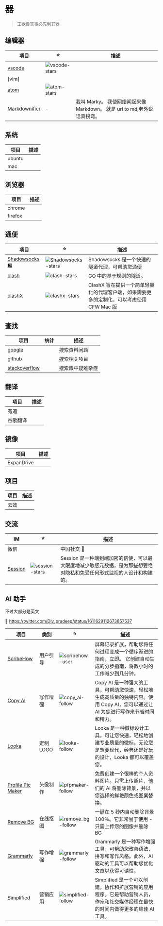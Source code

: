 # 器

> 工欲善其事必先利其器

## 编辑器

| 项目            | ⭐️             | 描述                                                                     |
| --------------- | --------------- | ------------------------------------------------------------------------ |
| [vscode]        | ![vscode-stars] |
| [vim]           |
| [atom]          | ![atom-stars]   |
| [Markdownifier] | -               | 我叫 Marky。 我使网络闻起来像 Markdown。 就是 url to md,老外说话真拐弯。 |

[vscode]: https://github.com/Microsoft/vscode
[vscode-stars]: https://img.shields.io/github/stars/Microsoft/vscode.svg?style=social
[atom]: https://github.com/atom/atom
[atom-stars]: https://img.shields.io/github/stars/atom/atom.svg?style=social
[markdownifier]: http://heckyesmarkdown.com/go/

## 系统

| 项目   | 描述 |
| ------ | ---- |
| ubuntu |
| mac    |

## 浏览器

| 项目    | 描述 |
| ------- | ---- |
| chrome  |
| firefox |

## 通便

| 项目                                           | ⭐️                  | 描述                                                                                     |
| ---------------------------------------------- | -------------------- | ---------------------------------------------------------------------------------------- |
| [Shadowsocks][shadowsocks] [🛍][shadowsocks_nz] | ![Shadowsocks-stars] | Shadowsocks 是一个快速的隧道代理，可帮助您通便                                           |
| [clash]                                        | ![clash-stars]       | GO 中的基于规则的隧道。                                                                  |
| [clashX]                                       | ![clashx-stars]      | ClashX 旨在提供一个简单轻量化的代理客户端，如果需要更多的定制化，可以考虑使用 CFW Mac 版 |

[shadowsocks]: https://www.shadowsocks.org/
[shadowsocks_nz]: https://www.shadowsocks.nz
[shadowsocks-stars]: https://img.shields.io/github/stars/shadowsocks?style=social
[clash]: https://github.com/Dreamacro/clash
[clashx]: https://github.com/yichengchen/clashX
[clash-stars]: https://img.shields.io/github/stars/Dreamacro/clash?style=social
[clashx-stars]: https://img.shields.io/github/stars/yichengchen/clashX?style=social

## 查找

| 项目            | 统计 | 描述             |
| --------------- | ---- | ---------------- |
| [google]        |      | 搜索资料问题     |
| [github]        |      | 搜索相关项目     |
| [stackoverflow] |      | 搜索跟中疑难杂症 |

[google]: https://www.google.com
[github]: https://www.github.com
[stackoverflow]: https://stackoverflow.com/

## 翻译

| 项目     | 描述 |
| -------- | ---- |
| 有道     |
| 谷歌翻译 |

## 镜像

| 项目       | 描述 |
| ---------- | ---- |
| ExpanDrive |

## 项目

| 项目 | 描述 |
| ---- | ---- |
| 云效 |

## 交流

| IM        | ⭐️              | 描述                                                                                                                   |
| --------- | ---------------- | ---------------------------------------------------------------------------------------------------------------------- |
| 微信      |                  | 中国社交 🐂                                                                                                            |
| [Session] | ![session-stars] | Session 是一种端到端加密的信使，可以最大限度地减少敏感元数据，是为那些想要绝对隐私和免受任何形式监视的人设计和构建的。 |

[session]: https://getsession.org/
[session-stars]: https://img.shields.io/github/stars/oxen-io?label=session&style=social

## AI 助手

不过大部分是英文

:link: https://twitter.com/Div_pradeep/status/1611629112673857537

| 项目                          | 类别      | ⭐️                  | 描述                                                                                                                             |
| ----------------------------- | --------- | -------------------- | -------------------------------------------------------------------------------------------------------------------------------- |
| [ScribeHow]                   | 用户引导  | ![scribehow-user]    | 屏幕记录扩展，帮助您将任何过程变成一个循序渐进的指南，立即。 它创建自动生成的分步指南，将数小时的工作减少到几分钟。              |
| [Copy AI][copy_ai]            | 写作增强  | ![copy_ai-follow]    | Copy AI 是一种强大的工具，可帮助您快速，轻松地生成高质量的独特内容。使用 Copy AI，您可以通过让 AI 为您进行写作来节省时间和精力。 |
| [Looka]                       | 定制 LOGO | ![looka-follow]      | Looka 是一种徽标设计工具，可让您快速，轻松地创建专业质量的徽标。无论您是想要现代，经典还是好玩的设计，Looka 都可以覆盖您。       |
| [Profile Pic Maker][pfpmaker] | 头像制作  | ![pfpmaker-follow]   | 免费创建一个很棒的个人资料图片。只需上传照片，他们的 AI 将删除背景，并以您选择的鲜艳颜色或图案替换。                             |
| [Remove BG][remove_bg]        | 在线抠图  | ![remove_bg-follow]  | 一键在 5 秒内自动删除背景 100％。它非常易于使用 - 只需上传您的图像并删除 BG                                                      |
| [Grammarly]                   | 写作增强  | ![grammarly-follow]  | Grammarly 是一种写作增强工具，可帮助您改善语法，拼写和写作风格。此外，AI 驱动的工具可以帮助您优化文章以获得可读性。              |
| [Simplified]                  | 营销应用  | ![simplified-follow] | Simplified 是一个可以创建，协作和扩展营销的应用程序。它是帮助营销人员，作家和社交媒体经理在最快的时间内做得更多的绝佳 AI 工具。  |

[scribehow]: http://getscribe.how/chrome
[scribehow-user]: https://img.shields.io/chrome-web-store/users/okfkdaglfjjjfefdcppliegebpoegaii
[copy_ai]: http://copy.ai
[copy_ai-follow]: https://img.shields.io/twitter/follow/copy_ai?label=copy_ai&style=social
[looka]: http://looka.com
[looka-follow]: https://img.shields.io/twitter/follow/lookadesign?label=looka&style=social
[pfpmaker]: http://pfpmaker.com
[pfpmaker-follow]: https://img.shields.io/twitter/follow/pfpmakerapp?label=pfpmaker&style=social
[remove_bg]: https://remove.bg
[remove_bg-follow]: https://img.shields.io/twitter/follow/remove_bg?label=removeBg&style=social
[grammarly]: https://grammarly.com
[grammarly-follow]: https://img.shields.io/twitter/follow/grammarly?label=grammarly&style=social
[simplified]: https://simplified.com
[simplified-follow]: https://img.shields.io/twitter/follow/sosimplified?label=simplified&style=social
